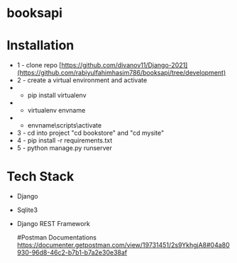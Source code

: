 # booksapi

# Installation
* 1 - clone repo [https://github.com/divanov11/Django-2021](https://github.com/rabiyulfahimhasim786/booksapi/tree/development)
* 2 - create a virtual environment and activate
*  - pip install virtualenv
*  - virtualenv envname
*  - envname\scripts\activate
* 3 - cd into project "cd bookstore" and  "cd mysite"
* 4 - pip install -r requirements.txt
* 5 - python manage.py runserver


# Tech Stack
* Django
* Sqlite3
* Django REST Framework

  #Postman Documentations
  https://documenter.getpostman.com/view/19731451/2s9YkhgjA8#04a80930-96d8-46c2-b7b1-b7a2e30e38af
